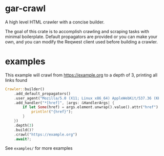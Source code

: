 # gar-crawl
A high level HTML crawler with a concise builder.  

The goal of this crate is to accomplish crawling and scraping tasks with minimal boilerplate.
Default propagators are provided or you can make your own, and you can modify the Reqwest client used
before building a crawler.

# examples
This example will crawl from https://example.org to a depth of 3, printing all links found  
```rust
Crawler::builder()
    .add_default_propagators()
    .user_agent("Mozilla/5.0 (X11; Linux x86_64) AppleWebKit/537.36 (KHTML, like Gecko) Chrome/104.0.5112.79 Safari/537.36")
    .add_handler("*[href]", |args: &HandlerArgs| {
        if let Some(href) = args.element.unwrap().value().attr("href") {
            println!("{href}");
        }
    })
    .depth(3)
    .build()?
    .crawl("https://example.org")
    .await?;
```  

See `examples/` for more examples
